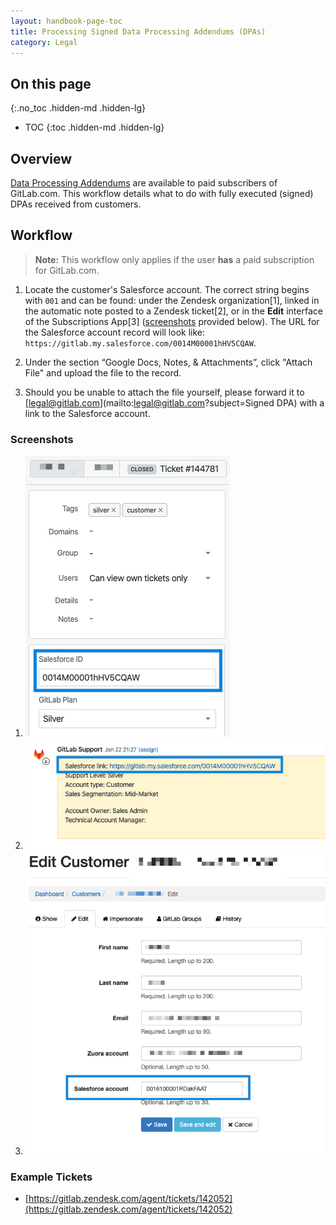 ```yaml
---
layout: handbook-page-toc
title: Processing Signed Data Processing Addendums (DPAs)
category: Legal
---
```


## On this page
{:.no_toc .hidden-md .hidden-lg}

- TOC
{:toc .hidden-md .hidden-lg}

## Overview

[Data Processing Addendums](https://drive.google.com/drive/u/0/folders/1LXCx7kaXk1eooIPixF3R-ujNhIOtsv1H) are available to paid subscribers of GitLab.com. This workflow details what to do with fully executed (signed) DPAs received from customers.

## Workflow

>**Note:** This workflow only applies if the user **has** a paid subscription for GitLab.com.

1. Locate the customer's Salesforce account. The correct string begins with `001` and can be found: under the Zendesk organization[1], linked in the automatic note posted to a Zendesk ticket[2], or in the **Edit** interface of the Subscriptions App[3] ([screenshots](#screenshots) provided below). The URL for the Salesforce account record will look like: `https://gitlab.my.salesforce.com/0014M00001hHV5CQAW`.

1. Under the section “Google Docs, Notes, & Attachments”, click "Attach File" and upload the file to the record.

1. Should you be unable to attach the file yourself, please forward it to [legal@gitlab.com](mailto:legal@gitlab.com?subject=Signed DPA) with a link to the Salesforce account.

### Screenshots

1. ![Salesforce ID in Zendesk organization](assets/dpa_1.png)
1. ![Salesforce ID in Zendesk ticket note](assets/dpa_2.png)
1. ![Salesforce ID in Subscriptions App](assets/dpa_3.png)

### Example Tickets

- [https://gitlab.zendesk.com/agent/tickets/142052](https://gitlab.zendesk.com/agent/tickets/142052)
